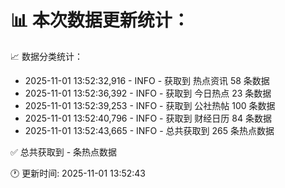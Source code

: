 📊 本次数据更新统计：
==========================

📈 数据分类统计：
- 2025-11-01 13:52:32,916 - INFO - 获取到 热点资讯 58 条数据
- 2025-11-01 13:52:36,392 - INFO - 获取到 今日热点 23 条数据
- 2025-11-01 13:52:39,253 - INFO - 获取到 公社热帖 100 条数据
- 2025-11-01 13:52:40,796 - INFO - 获取到 财经日历 84 条数据
- 2025-11-01 13:52:43,665 - INFO - 总共获取到 265 条热点数据

✅ 总共获取到 - 条热点数据

🕐 更新时间: 2025-11-01 13:52:43
